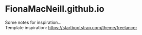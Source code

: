# FionaMacNeill.github.io
Some notes for inspiration...<br />
Template inspiration: https://startbootstrap.com/theme/freelancer
